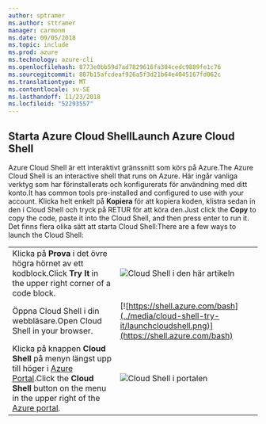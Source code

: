 ```yaml
---
author: sptramer
ms.author: sttramer
manager: carmonm
ms.date: 09/05/2018
ms.topic: include
ms.prod: azure
ms.technology: azure-cli
ms.openlocfilehash: 8773e0bb59d7ad7829616fa304cedc9889fe1c76
ms.sourcegitcommit: 887b15afcdeaf926a5f3d21b64e4045167fd062c
ms.translationtype: MT
ms.contentlocale: sv-SE
ms.lasthandoff: 11/23/2018
ms.locfileid: "52293557"
---
```

## <a name="launch-azure-cloud-shell"></a><span data-ttu-id="4ca9e-101">Starta Azure Cloud Shell</span><span class="sxs-lookup"><span data-stu-id="4ca9e-101">Launch Azure Cloud Shell</span></span>

<span data-ttu-id="4ca9e-102">Azure Cloud Shell är ett interaktivt gränssnitt som körs på Azure.</span><span class="sxs-lookup"><span data-stu-id="4ca9e-102">The Azure Cloud Shell is an interactive shell that runs on Azure.</span></span> <span data-ttu-id="4ca9e-103">Här ingår vanliga verktyg som har förinstallerats och konfigurerats för användning med ditt konto.</span><span class="sxs-lookup"><span data-stu-id="4ca9e-103">It has common tools pre-installed and configured to use with your account.</span></span> <span data-ttu-id="4ca9e-104">Klicka helt enkelt på **Kopiera** för att kopiera koden, klistra sedan in den i Cloud Shell och tryck på RETUR för att köra den.</span><span class="sxs-lookup"><span data-stu-id="4ca9e-104">Just click the **Copy** to copy the code, paste it into the Cloud Shell, and then press enter to run it.</span></span>  <span data-ttu-id="4ca9e-105">Det finns flera olika sätt att starta Cloud Shell:</span><span class="sxs-lookup"><span data-stu-id="4ca9e-105">There are a few ways to launch the Cloud Shell:</span></span>

|   | |
|-----------------------------------------------|---|
| <span data-ttu-id="4ca9e-106">Klicka på **Prova** i det övre högra hörnet av ett kodblock.</span><span class="sxs-lookup"><span data-stu-id="4ca9e-106">Click **Try It** in the upper right corner of a code block.</span></span> | ![Cloud Shell i den här artikeln](../media/cloud-shell-try-it/cli-try-it.png) |
| <span data-ttu-id="4ca9e-108">Öppna Cloud Shell i din webbläsare.</span><span class="sxs-lookup"><span data-stu-id="4ca9e-108">Open Cloud Shell in your browser.</span></span> | [![https://shell.azure.com/bash](../media/cloud-shell-try-it/launchcloudshell.png)](https://shell.azure.com/bash) |
| <span data-ttu-id="4ca9e-109">Klicka på knappen **Cloud Shell** på menyn längst upp till höger i [Azure Portal](https://portal.azure.com).</span><span class="sxs-lookup"><span data-stu-id="4ca9e-109">Click the **Cloud Shell** button on the menu in the upper right of the [Azure portal](https://portal.azure.com).</span></span> | ![Cloud Shell i portalen](../media/cloud-shell-try-it/cloud-shell-menu.png) |
